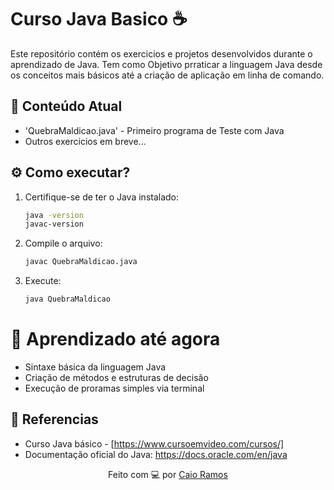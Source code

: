 # Curso Java Basico ☕
Este repositório contém os exercicios e projetos desenvolvidos durante o aprendizado de Java. Tem como Objetivo prraticar a linguagem Java desde os conceitos mais básicos até a criação de aplicação em linha de comando.
## 📂 Conteúdo Atual
- 'QuebraMaldicao.java' - Primeiro programa de Teste com Java
- Outros exercicios em breve...
## ⚙️ Como executar? 
1. Certifique-se de ter o Java instalado:
    ```bash
    java -version
    javac-version
2. Compile o arquivo:
    ```bash
    javac QuebraMaldicao.java
3. Execute:
   ```bash
   java QuebraMaldicao

# 🧠 Aprendizado até agora
- Sintaxe básica da linguagem Java
- Criação de métodos e estruturas de decisão
- Execução de proramas simples via terminal

## 📘 Referencias 
- Curso Java básico - [https://www.cursoemvideo.com/cursos/]
- Documentação oficial do Java: https://docs.oracle.com/en/java

<p align="center">
  Feito com 💻 por <a href="https://github.com/CaiorrRamos"> Caio Ramos</a>
